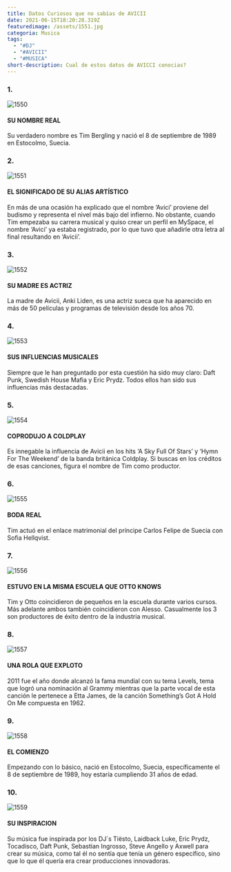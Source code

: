 ```yaml
---
title: Datos Curiosos que no sabías de AVICII
date: 2021-06-15T18:20:28.319Z
featuredimage: /assets/1551.jpg
categoria: Musica
tags:
  - "#DJ"
  - "#AVICII"
  - "#MUSICA"
short-description: Cual de estos datos de AVICCI conocias?
---
```

### 1.

![1550](/assets/1550.jpg "1550")

#### SU NOMBRE REAL


Su verdadero nombre es Tim Bergling y nació el 8 de septiembre de 1989 en Estocolmo, Suecia.

### 2.

![1551](/assets/1551.jpg "1551")

#### EL SIGNIFICADO DE SU ALIAS ARTÍSTICO


En más de una ocasión ha explicado que el nombre ‘Avici’ proviene del budismo y representa el nivel más bajo del infierno. No obstante, cuando Tim empezaba su carrera musical y quiso crear un perfil en MySpace, el nombre ‘Avici’ ya estaba registrado, por lo que tuvo que añadirle otra letra al final resultando en ‘Avicii’.

### 3.

![1552](/assets/1552.jpg "1552")

#### SU MADRE ES ACTRIZ


La madre de Avicii, Anki Liden, es una actriz sueca que ha aparecido en más de 50 películas y programas de televisión desde los años 70.

### 4.

![1553](/assets/1553.jpg "1553")

#### SUS INFLUENCIAS MUSICALES


Siempre que le han preguntado por esta cuestión ha sido muy claro: Daft Punk, Swedish House Mafia y Eric Prydz. Todos ellos han sido sus influencias más destacadas.

### 5.

![1554](/assets/1554.png "1554")

#### COPRODUJO A COLDPLAY


Es innegable la influencia de Avicii en los hits ‘A Sky Full Of Stars’ y ‘Hymn For The Weekend’ de la banda británica Coldplay. Si buscas en los créditos de esas canciones, figura el nombre de Tim como productor.

### 6.

![1555](/assets/1555.jpg "1555")

#### BODA REAL


Tim actuó en el enlace matrimonial del príncipe Carlos Felipe de Suecia con Sofia Hellqvist.

### 7.

![1556](/assets/1556.jpg "1556")

#### ESTUVO EN LA MISMA ESCUELA QUE OTTO KNOWS


Tim y Otto coincidieron de pequeños en la escuela durante varios cursos. Más adelante ambos también coincidieron con Alesso. Casualmente los 3 son productores de éxito dentro de la industria musical.

### 8.

![1557](/assets/1557.jpg "1557")

#### UNA ROLA QUE EXPLOTO 

2011 fue el año donde alcanzó la fama mundial con su tema Levels, tema que logró una nominación al Grammy mientras que la parte vocal de esta canción le pertenece a Etta James, de la canción Something’s Got A Hold On Me compuesta en 1962.

### 9.

![1558](/assets/1558.jpg "1558")

#### EL COMIENZO

Empezando con lo básico, nació en Estocolmo, Suecia, específicamente el 8 de septiembre de 1989, hoy estaría cumpliendo 31 años de edad.

### 10.

![1559](/assets/1559.jpg "1559")

#### SU INSPIRACION 

Su música fue inspirada por los DJ´s  Tiësto, Laidback Luke, Eric Prydz, Tocadisco, Daft Punk, Sebastian Ingrosso, Steve Angello y Axwell para crear su música, como tal él no sentía que tenía un género específico, sino que lo que él quería era crear producciones innovadoras.